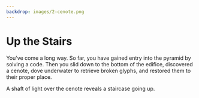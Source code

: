 ```yaml
---
backdrop: images/2-cenote.png
---
```


# Up the Stairs

You've come a long way. So far, you have gained entry into the pyramid by solving a code. Then you slid down to the bottom of the edifice, discovered a cenote, dove underwater to retrieve broken glyphs, and restored them to their proper place.

A shaft of light over the cenote reveals a staircase going up.

<Page url="2" instructions="" condition="none" action="Go up the staircase" />

